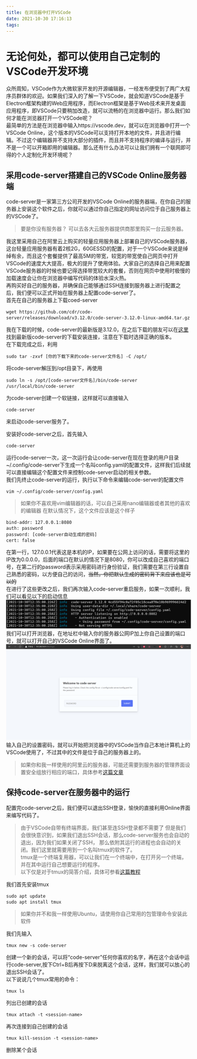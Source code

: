 ```yaml
---
title: 在浏览器中打开VSCode
date: 2021-10-30 17:16:13
tags:
---
```


# 无论何处，都可以使用自己定制的VSCode开发环境
众所周知，VSCode作为大微软家开发的开源编辑器，一经发布便受到了两广大程序员群体的欢迎。如果我们深入的了解一下VSCode，就会知道VSCode是基于Electron框架构建的Web应用程序，而Electron框架是基于Web技术来开发桌面应用程序，即VSCode只要稍加改造，就可以流畅的在浏览器中运行。那么我们如何才能在浏览器打开一个VSCode呢？   
最简单的方法是在浏览器中输入https://vscode.dev，就可以在浏览器中打开一个VSCode Online，这个版本的VSCode可以支持打开本地的文件，并且进行编辑。不过这个编辑器并不支持大部分的插件，而且并不支持程序的编译与运行，并不是一个可以开箱即用的编辑器。那么还有什么办法可以让我们拥有一个联网即可得的个人定制化开发环境呢？   
<!--more-->

## 采用code-server搭建自己的VSCode Online服务器端
code-server是一家第三方公司开发的VSCode Online的服务器端，在你自己的服务器上安装这个软件之后，你就可以通过你自己指定的网址访问位于自己服务器上的VSCode了。   
>要是你没有服务器？ 可以去各大云服务器提供商那里购买一台云服务器。

我这里采用自己在阿里云上购买的轻量应用服务器上部署自己的VSCode服务器，这台轻量应用服务器有着2核2G，60GESSD的配置，对于一个VSCode来说是绰绰有余，而且这个套餐提供了最高5M的带宽，较宽的带宽使自己网页中打开VSCode的速度大大提高，极大的提升了使用体验。大家自己的选择自己用来配置VSCode服务器的时候也要记得选择带宽较大的套餐，否则在网页中使用时极慢的加载速度会让你在浏览器中编写代码的体验水深火热。    
再购买好自己的服务器，并确保自己能够通过SSH连接到服务器上进行配置之后，我们便可以正式开始在服务器上配置code-server了。   
首先在自己的服务器上下载coed-server
```
wget https://github.com/cdr/code-server/releases/download/v3.12.0/code-server-3.12.0-linux-amd64.tar.gz
```
我在下载的时候，code-server的最新版是3.12.0，在之后下载的朋友可以在[这里](https://github.com/cdr/code-server/releases)找到最新版code-server的下载安装连接，注意在下载时选择正确的版本。   
在下载完成之后，利用
```
sudo tar -zxvf [你的下载下来的code-server文件名] -C /opt/
```
将code-server解压到/opt目录下，再使用
```
sudo ln -s /opt/[code-server文件名]/bin/code-server /usr/local/bin/code-server
```
为code-server创建一个软链接，这样就可以直接输入
```
code-server
```
来启动code-server服务了。     

安装好code-server之后，首先输入
```
code-server
```
运行code-server一次，这一次运行会让code-server在现在登录的用户目录~/.config/code-server下生成一个名叫config.yaml的配置文件，这样我们后续就可以直接编辑这个配置文件来控制code-server启动的相关参数。    
我们先终止code-server的运行，执行以下命令来编辑code-server的配置文件
```
vim ~/.config/code-server/config.yaml
```
>如果你不喜欢用vim编辑器的话，可以自己采用nano编辑器或者其他的喜欢的编辑器
在默认情况下，这个文件应该是这个样子
```
bind-addr: 127.0.0.1:8080
auth: password
password: [code-server自动生成的密码]
cert: false
```
在第一行，127.0.0.1代表这是本机的IP，如果要在公网上访问的话，需要将这里的IP改为0.0.0.0，后面的端口在默认的情况下是8080，你可以改成自己喜欢的端口号，在第二行的password表示采用密码进行身份验证，我们需要在第三行设置自己熟悉的密码，以方便自己的访问，<del>当然，你把默认生成的密码背下来应该也是可以的</del>    
在进行了这些更改之后，我们再次输入code-server重启服务，如果一次顺利，我们可以看见以下的启动信息
![启动画面](../img/屏幕截图%202021-10-30%20203542.png)
我们可以打开浏览器，在地址栏中输入你的服务器公网IP加上你自己设置的端口号，就可以打开自己的VSCode Online界面了。    
![界面](../img/屏幕截图%202021-10-30%20203927.png)
输入自己的设置密码，就可以开始把浏览器中的VSCode当作自己本地计算机上的VSCode使用了，不过其中的文件是位于自己的服务器上的。
>如果你和我一样使用的阿里云的服务器，可能还需要到服务器的管理界面设置安全组放行相应的端口，具体参考[这篇文章](https://help.aliyun.com/document_detail/59086.html?spm=5176.10173289.help.dexternal.4ff02e77892BZP)

## 保持code-server在服务器中的运行
配置完code-server之后，我们便可以退出SSH登录，愉快的直接利用Online界面来编写代码了。   
>由于VSCode自带有终端界面，我们甚至连SSH登录都不需要了
但是我们会很快意识到，如果我们退出SSH会话，那么code-server服务也会自动的退出，因为我们如果关闭了SSH， 那么依附其运行的进程也会自动的关闭。我们这里就需要用到一个名叫tmux的软件了。    
tmux是一个终端复用器，可以让我们在一个终端中，在打开另一个终端，并在其中运行自己想要运行的程序。   
>以下仅是对于tmux的简答介绍，具体可参看[这篇教程](https://www.ruanyifeng.com/blog/2019/10/tmux.html)

我们首先安装tmux
```
sudo apt update
sudo apt install tmux
```
>如果你并不和我一样使用Ubuntu，请使用你自己常用的包管理命令安装此软件

我们先输入
```
tmux new -s code-server
```
创建一个新的会话，可以将“code-server”任何你喜欢的名字，再在这个会话中运行code-server,按下Ctrl+B后再按下D来脱离这个会话，这样，我们就可以放心的退出SSH会话了。   
以下说说几个tmux常用的命令：
```
tmux ls
```
列出已创建的会话   
```
tmux attach -t <session-name>
```
再次连接到自己创建的会话   
```
tmux kill-session -t <session-name>
```
删除某个会话

